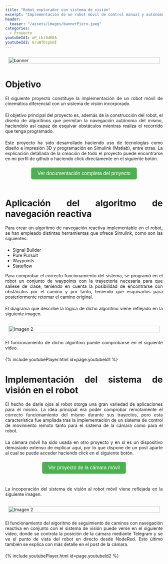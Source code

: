 ```yaml
---
title: "Robot explorador con sistema de visión"
excerpt: "Implementación de un robot móvil de control manual y autónomo con sistema de visión"
header:
  teaser: "/assets/images/bannerPiero.jpeg"
categories:
  - Proyecto
youtubeId1: wP_Lki9dH0A
youtubeId2: 6ruWTDzpkmI
---
```


<style>
    body {
    text-align: justify;
    }
    p {
    margin-bottom: 20px;
    }
    .contenedor {
      text-align: center; /* Centra los elementos dentro del contenedor */
      margin-bottom: 20px;
    }
    /* Estilos para el botón */
    .boton {
      display: inline-block;
      padding: 10px 20px;
      background-color: #4CAF50; /* Color de fondo */
      color: white; /* Color del texto */
      text-align: center;
      text-decoration: none;
      font-size: 16px;
      cursor: pointer;
      border-radius: 5px; /* Bordes redondeados */
      border: none; /* Sin borde */
      transition: background-color 0.3s; /* Transición suave del color de fondo */
      margin-bottom: 20px; /* Agrega un margen inferior para separar el botón del texto */
    }

    /* Cambio de color al pasar el ratón sobre el botón */
    .boton:hover {
      background-color: #45a049; /* Color de fondo cuando se pasa el ratón */
    }
    /* Agrega margen inferior a los contenedores de video de YouTube */
  .video-container {
    margin-bottom: 20px;
  }

</style>

<div style="display: flex; justify-content: center;">
  <img src="../../assets/images/bannerPiero.jpeg" alt="banner" style="width: 100%; height: auto; margin: 10px;">
</div>

# Objetivo

El siguiente proyecto constituye la implementación de un robot móvil de cinemática diferencial con un sistema de visión incorporado.

El objetivo principal del proyecto es, además de la construcción del robot, el diseño de algoritmos que permitan la navegación autónoma del mismo, haciendolo así capaz de esquivar obstáculos mientras realiza el recorrido que tenga programado.

Este proyecto ha sido desarrollado haciendo uso de tecnologías como diseño e impresión 3D y programación en Simulink (Matlab), entre otras. La explicación detallada de la creación de todo el proyecto puede encontrarse en mi perfil de github o haciendo click directamente en el siguiente botón.

<div class="contenedor">
  <button class="boton" onclick="window.open('https://github.com/dxvidlf/Robot-movil-con-sistema-de-vision', '_blank')">Ver documentación completa del proyecto</button>
</div>

# Aplicación del algoritmo de navegación reactiva 

Para crear un algoritmo de navegación reactiva implementable en el robot, se han empleado distintas herramientas que ofrece Simulink, como son las siguientes:

- Signal Builder
- Pure Pursuit
- Waypoints
- Stateflow

Para comprobar el correcto funcionamiento del sistema, se programó en el robot un conjunto de waypoints con la trayectoria necesaria para que saliese de clase, teniendo en cuenta la posibilidad de encontrarse con obstáculos por el camino y por tanto, teniendo que esquivarlos para posteriormente retomar el camino original.

El diagrama que describe la lógica de dicho algoritmo viene reflejado en la siguiente imagen.
<div style="display: flex; justify-content: center;">
  <img src="../../assets/images/im47.png" alt="Imagen 2" style="width: 100%; height: auto; margin: 10px;">
</div>

El funcionamiento de dicho algoritmo puede comprobarse en el siguiente video.

<div class="video-container">
  {% include youtubePlayer.html id=page.youtubeId1 %}
</div>

# Implementación del sistema de visión en el robot

El hecho de darle ojos al robot otorga una gran variedad de aplicaciones para el mismo. La idea principal era poder comprobar remotamente el correcto funcionamiento del mismo durante sus trayectos, pero esta característica fue ampliada tras la implementación de un sistema de control de movimiento remoto tanto para el sistema de la cámara como para el robot.

La cámara móvil ha sido usada en otro proyecto y en sí es un dispositivo demasiado extenso de explicar aquí, por lo que dispone de un post aparte al cual se puede acceder haciendo click en el siguiente botón.

<div class="contenedor">
  <button class="boton" onclick="window.open('https://dxvidlf.github.io/me/proyecto/Camara/', '_blank')">Ver proyecto de la cámara móvil</button>
</div>

La incoporación del sistema de visión al robot móvil viene reflejada en la siguiente imagen.

<div style="display: flex; justify-content: center;">
  <img src="../../assets/images/robotconcamara.png" alt="Imagen 2" style="width: 100%; height: auto; margin: 10px;">
</div>

El funcionamiento del algoritmo de seguimiento de caminos con navegación reactiva en conjunto con el sistema de visión puede verse en el siguiente video, donde se controla la posición de la cámara mediante Telegram y se ve el punto de vista del robot en directo desde NodeRed. Esto último también se explica con más detalle en el post de la cámara. 

<div class="video-container">
  {% include youtubePlayer.html id=page.youtubeId2 %}
</div>


